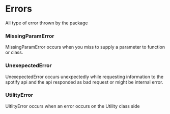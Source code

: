 # Errors

All type of error thrown by the package

### MissingParamError

MissingParamError occurs when you miss to supply a parameter to function or class.

### UnexepectedError

UnexepectedError occurs unexpectedly while requesting information to the spotify api and the api responded as bad request or might be internal error.

### UtilityError

UitlityError occurs when an error occurs on the Utility class side